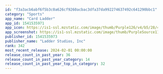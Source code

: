 ```yaml
---
id: "f3a3acb6abf6f5b3c0a626cf9260acbac3dfa37da992274637492c641290bbc1"
category: "Sports"
app_name: "Card Ladder"
app_id: 1541535971
app_icon: https://is1-ssl.mzstatic.com/image/thumb/Purple126/v4/b5/28/42/b52842a3-60a2-1f6b-01c2-060cbf4435b6/AppIcon-0-0-1x_U007emarketing-0-10-0-0-85-220.png/1024x1024bb.png
app_screenshot: https://is1-ssl.mzstatic.com/image/thumb/PurpleSource116/v4/3a/f5/70/3af57061-6c51-bf33-d729-1801bd369036/f410477e-8fcc-409b-b17b-33f237976db3_1.png/1242x2208bb.png
publisher_id: 1541535973
publisher_name: "Ladder Studios, Inc"
rank: 342
most_recent_release: 2024-02-01 00:00:00
release_count_in_past_year: 36
release_count_in_past_year_category: 14
release_count_in_past_year_top_in_category: 32
---
```

